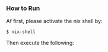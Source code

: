 ### How to Run

Af first, please activate the nix shell by: 
```console
$ nix-shell
```
Then execute the following:

